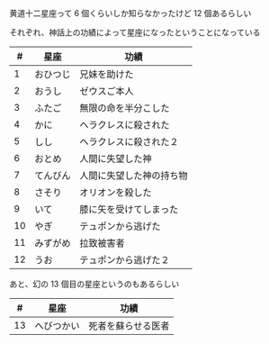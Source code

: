 黄道十二星座って 6 個くらいしか知らなかったけど 12 個あるらしい

それぞれ、神話上の功績によって星座になったということになっている

|  # | 星座     | 功績 |
|----|----------|------|
|  1 | おひつじ | 兄妹を助けた |
|  2 | おうし   | ゼウスご本人 |
|  3 | ふたご   | 無限の命を半分こした |
|  4 | かに     | ヘラクレスに殺された |
|  5 | しし     | ヘラクレスに殺された２ |
|  6 | おとめ   | 人間に失望した神 |
|  7 | てんびん | 人間に失望した神の持ち物 |
|  8 | さそり   | オリオンを殺した |
|  9 | いて     | 膝に矢を受けてしまった |
| 10 | やぎ     | テュポンから逃げた |
| 11 | みずがめ | 拉致被害者 |
| 12 | うお     | テュポンから逃げた２ |

あと、幻の 13 個目の星座というのもあるらしい

|  # | 星座       | 功績 |
|----|------------|------|
| 13 | へびつかい | 死者を蘇らせる医者 |
